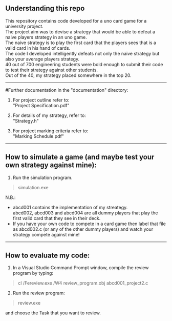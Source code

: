 ## Understanding this repo
This repository contains code developed for a uno card game for a university project. </br>
The project aim was to devise a strategy that would be able to defeat a naive players strategy in an uno game. </br>
The naive strategy is to play the first card that the players sees that is a valid card in his hand of cards. </br>
The code I developed intelligently defeats not only the naive strategy but also your average players strategy. </br>
40 out of 700 engineering students were bold enough to submit their code to test their strategy against other students. </br>
Out of the 40, my strategy placed somewhere in the top 20. </br>

---
#Further documentation in the "documentation" directory:
1. For project outline refer to: </br>
"Project Specification.pdf"

2. For details of my strategy, refer to: </br>
"Strategy.h"

3. For project marking criteria refer to: </br>
"Marking Schedule.pdf"

---
## How to simulate a game (and maybe test your own strategy against mine):
1. Run the simulation program.
> simulation.exe

   N.B.: </br> 
  * abcd001 contains the implementation of my streategy. </br>
  abcd002, abcd003 and abcd004 are all dummy players that play the first valid card that they see in their deck. 
  * If you have your own code to compete in a card game then label that file as abcd002.c (or any of the other dummy players) and watch your strategy compete against mine! </br>

---
## How to evaluate my code:
1. In a Visual Studio Command Prompt window, compile the review program by typing:
> cl /Fereview.exe /W4 review_program.obj abcd001_project2.c
  
2. Run the review program:
> review.exe

   and choose the Task that you want to review.
